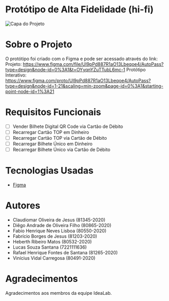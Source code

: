 # Protótipo de Alta Fidelidade (hi-fi)


![Capa do Projeto](https://media.discordapp.net/attachments/855591680103284736/1110348856610258944/image.png?width=720&height=513)

# Sobre o Projeto

O protótipo foi criado com o Figma e pode ser acessado através do link:
Projeto: https://www.figma.com/file/Ul9pPd887R1aO13Lbeqoe4/AutoPass?type=design&node-id=0%3A1&t=OYyqnYZuTTubL6mc-1
Protótipo Interativo: https://www.figma.com/proto/Ul9pPd887R1aO13Lbeqoe4/AutoPass?type=design&node-id=1-21&scaling=min-zoom&page-id=0%3A1&starting-point-node-id=1%3A21


# Requisitos Funcionais 

- [ ] Vender Bilhete Digital QR Code via Cartão de Débito
- [ ] Recarregar Cartão TOP em Dinheiro
- [ ] Recarregar Cartão TOP via Cartão de Débito
- [ ] Recarregar Bilhete Único em Dinheiro
- [ ] Recarregar Bilhete Único via Cartão de Débito

# Tecnologias Usadas

- [Figma](https://www.figma.com/)

# Autores

* Claudiomar Oliveira de Jesus (81345-2020)
* Diêgo Andrade de Oliveira Filho (80865-2020)
* Fabio Henrique Neves Lisboa (80550-2020)
* Fabrício Borges de Jesus (81203-2020)
* Heberth Ribeiro Matos (80532-2020)
* Lucas Souza Santana (7221111636)
* Rafael Henrique Fontes de Santana (81265-2020)
* Vinícius Vidal Carregosa (80491-2020)

# Agradecimentos

Agradecimentos aos membros da equipe IdeaLab.
